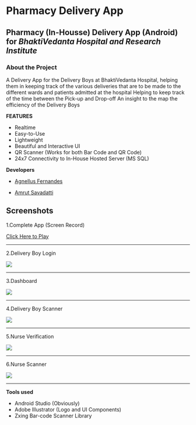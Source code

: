 # Pharmacy Delivery App
## Pharmacy (In-Housse) Delivery App (Android) for *BhaktiVedanta Hospital and Research Institute*
### About the Project
A Delivery App for the Delivery Boys at BhaktiVedanta Hospital, helping them in keeping track of the various deliveries that are to be made to the different wards and patients admitted at the hospital
Helping to keep track of the time between the Pick-up and Drop-off
An insight to the map the efficiency of the Delivery Boys

**FEATURES**

 - Realtime
 - Easy-to-Use
 - Lightweight
 - Beautiful and Interactive UI
 - QR Scanner (Works for both Bar Code and QR Code)
 - 24x7 Connectivity to In-House Hosted Server (MS SQL)

**Developers**

 - [Agnellus Fernandes ](https://www.linkedin.com/in/agnellus-fernandes-81232b192)

 - [Amrut Savadatti](https://www.linkedin.com/in/amrut-savadatti-277069183)
## Screenshots


1.Complete App (Screen Record)

[Click Here to Play](Screenshots/ScreenRecord.mp4)


***

2.Delivery Boy Login

![](Screenshots/DeliveryBoyLogin.jpeg)

***

3.Dashboard

![](Screenshots/Dashboard.jpeg)

***

4.Delivery Boy Scanner

![](Screenshots/DeliveryScanned.jpeg)

***

5.Nurse Verification

![](Screenshots/NurseLogin.jpeg)

***

6.Nurse Scanner

![](Screenshots/BarcodeScanner.jpeg)

***
**Tools used**  

 - Android Studio (Obviously)
 - Adobe Illustrator (Logo and UI Components)
 - Zxing Bar-code Scanner Library

